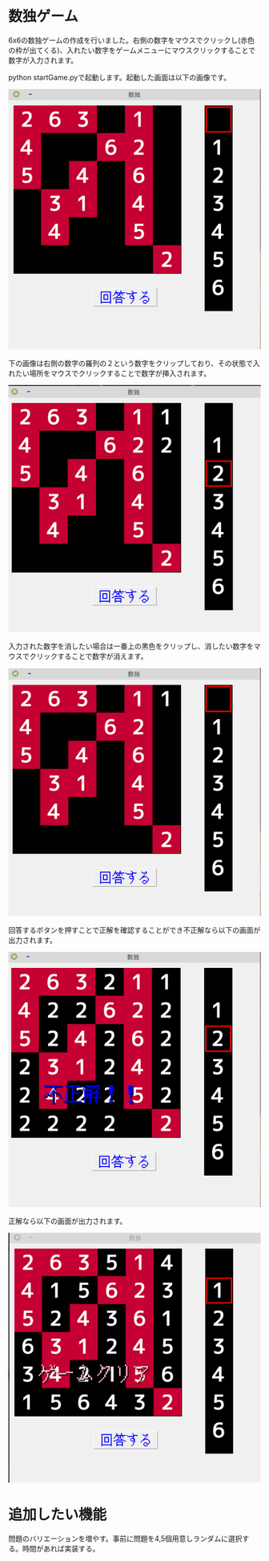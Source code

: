 # 数独ゲーム

6x6の数独ゲームの作成を行いました。右側の数字をマウスでクリックし(赤色の枠が出てくる)、入れたい数字をゲームメニューにマウスクリックすることで数字が入力されます。

python startGame.pyで起動します。起動した画面は以下の画像です。

![Startmenu](./img/start.png)

下の画像は右側の数字の羅列の２という数字をクリップしており、その状態で入れたい場所をマウスでクリックすることで数字が挿入されます。

![clip](./img/clip.png)

入力された数字を消したい場合は一番上の黒色をクリップし、消したい数字をマウスでクリックすることで数字が消えます。

![delete](./img/deleteclip.png)

回答するボタンを押すことで正解を確認することができ不正解なら以下の画面が出力されます。

![gameover](./img/gameover.png)

正解なら以下の画面が出力されます。

![clear](./img/gameclear.png)


# 追加したい機能

問題のバリエーションを増やす。事前に問題を4,5個用意しランダムに選択する。時間があれば実装する。
